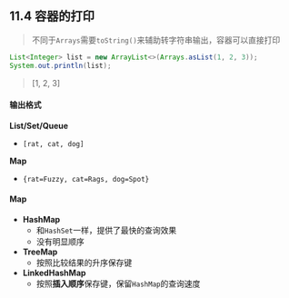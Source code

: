 ## 11.4 容器的打印

> 不同于`Arrays`需要`toString()`来辅助转字符串输出，容器可以直接打印

```java
List<Integer> list = new ArrayList<>(Arrays.asList(1, 2, 3));
System.out.println(list);
```

> [1, 2, 3]



#### 输出格式

**List/Set/Queue** 

* ```
  [rat, cat, dog]
  ```

**Map**

* ```text
  {rat=Fuzzy, cat=Rags, dog=Spot}
  ```

#### Map

* **HashMap**
  * 和`HashSet`一样，提供了最快的查询效果
  * 没有明显顺序
* **TreeMap**
  * 按照比较结果的升序保存键
* **LinkedHashMap**
  * 按照**插入顺序**保存键，保留`HashMap`的查询速度